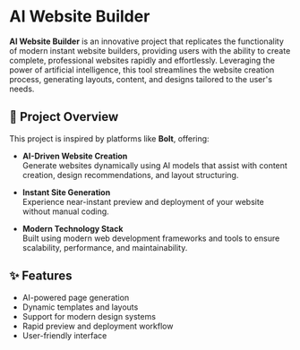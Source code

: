 # AI Website Builder

**AI Website Builder** is an innovative project that replicates the functionality of modern instant website builders, providing users with the ability to create complete, professional websites rapidly and effortlessly. Leveraging the power of artificial intelligence, this tool streamlines the website creation process, generating layouts, content, and designs tailored to the user's needs.

## 🚀 Project Overview

This project is inspired by platforms like **Bolt**, offering:

- **AI-Driven Website Creation**  
  Generate websites dynamically using AI models that assist with content creation, design recommendations, and layout structuring.

- **Instant Site Generation**  
  Experience near-instant preview and deployment of your website without manual coding.

- **Modern Technology Stack**  
  Built using modern web development frameworks and tools to ensure scalability, performance, and maintainability.

## ✨ Features

- AI-powered page generation
- Dynamic templates and layouts
- Support for modern design systems
- Rapid preview and deployment workflow
- User-friendly interface


